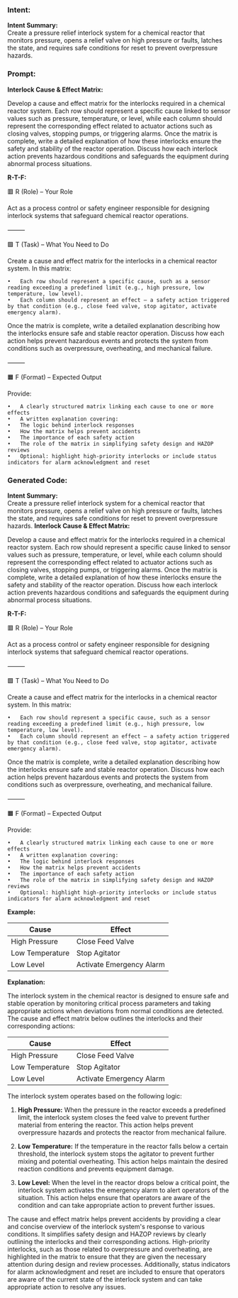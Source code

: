 ### Intent:
**Intent Summary:**  
Create a pressure relief interlock system for a chemical reactor that monitors pressure, opens a relief valve on high pressure or faults, latches the state, and requires safe conditions for reset to prevent overpressure hazards.

### Prompt:
**Interlock Cause & Effect Matrix:**

Develop a cause and effect matrix for the interlocks required in a chemical reactor system. Each row should represent a specific cause linked to sensor values such as pressure, temperature, or level, while each column should represent the corresponding effect related to actuator actions such as closing valves, stopping pumps, or triggering alarms. Once the matrix is complete, write a detailed explanation of how these interlocks ensure the safety and stability of the reactor operation. Discuss how each interlock action prevents hazardous conditions and safeguards the equipment during abnormal process situations.

**R-T-F:**

🟥 R (Role) – Your Role

Act as a process control or safety engineer responsible for designing interlock systems that safeguard chemical reactor operations.

⸻

🟩 T (Task) – What You Need to Do

Create a cause and effect matrix for the interlocks in a chemical reactor system. In this matrix:

	•	Each row should represent a specific cause, such as a sensor reading exceeding a predefined limit (e.g., high pressure, low temperature, low level).
	•	Each column should represent an effect — a safety action triggered by that condition (e.g., close feed valve, stop agitator, activate emergency alarm).

Once the matrix is complete, write a detailed explanation describing how the interlocks ensure safe and stable reactor operation. Discuss how each action helps prevent hazardous events and protects the system from conditions such as overpressure, overheating, and mechanical failure.

⸻

🟧 F (Format) – Expected Output

Provide:

	•	A clearly structured matrix linking each cause to one or more effects
	•	A written explanation covering:
	•	The logic behind interlock responses
	•	How the matrix helps prevent accidents
	•	The importance of each safety action
	•	The role of the matrix in simplifying safety design and HAZOP reviews
	•	Optional: highlight high-priority interlocks or include status indicators for alarm acknowledgment and reset

### Generated Code:
**Intent Summary:**  
Create a pressure relief interlock system for a chemical reactor that monitors pressure, opens a relief valve on high pressure or faults, latches the state, and requires safe conditions for reset to prevent overpressure hazards.
**Interlock Cause & Effect Matrix:**

Develop a cause and effect matrix for the interlocks required in a chemical reactor system. Each row should represent a specific cause linked to sensor values such as pressure, temperature, or level, while each column should represent the corresponding effect related to actuator actions such as closing valves, stopping pumps, or triggering alarms. Once the matrix is complete, write a detailed explanation of how these interlocks ensure the safety and stability of the reactor operation. Discuss how each interlock action prevents hazardous conditions and safeguards the equipment during abnormal process situations.

**R-T-F:**

🟥 R (Role) – Your Role

Act as a process control or safety engineer responsible for designing interlock systems that safeguard chemical reactor operations.

⸻

🟩 T (Task) – What You Need to Do

Create a cause and effect matrix for the interlocks in a chemical reactor system. In this matrix:

	•	Each row should represent a specific cause, such as a sensor reading exceeding a predefined limit (e.g., high pressure, low temperature, low level).
	•	Each column should represent an effect — a safety action triggered by that condition (e.g., close feed valve, stop agitator, activate emergency alarm).

Once the matrix is complete, write a detailed explanation describing how the interlocks ensure safe and stable reactor operation. Discuss how each action helps prevent hazardous events and protects the system from conditions such as overpressure, overheating, and mechanical failure.

⸻

🟧 F (Format) – Expected Output

Provide:

	•	A clearly structured matrix linking each cause to one or more effects
	•	A written explanation covering:
	•	The logic behind interlock responses
	•	How the matrix helps prevent accidents
	•	The importance of each safety action
	•	The role of the matrix in simplifying safety design and HAZOP reviews
	•	Optional: highlight high-priority interlocks or include status indicators for alarm acknowledgment and reset

**Example:**

| Cause | Effect |
|-------|--------|
| High Pressure | Close Feed Valve |
| Low Temperature | Stop Agitator |
| Low Level | Activate Emergency Alarm |

**Explanation:**

The interlock system in the chemical reactor is designed to ensure safe and stable operation by monitoring critical process parameters and taking appropriate actions when deviations from normal conditions are detected. The cause and effect matrix below outlines the interlocks and their corresponding actions:

| Cause | Effect |
|-------|--------|
| High Pressure | Close Feed Valve |
| Low Temperature | Stop Agitator |
| Low Level | Activate Emergency Alarm |

The interlock system operates based on the following logic:

1. **High Pressure:** When the pressure in the reactor exceeds a predefined limit, the interlock system closes the feed valve to prevent further material from entering the reactor. This action helps prevent overpressure hazards and protects the reactor from mechanical failure.

2. **Low Temperature:** If the temperature in the reactor falls below a certain threshold, the interlock system stops the agitator to prevent further mixing and potential overheating. This action helps maintain the desired reaction conditions and prevents equipment damage.

3. **Low Level:** When the level in the reactor drops below a critical point, the interlock system activates the emergency alarm to alert operators of the situation. This action helps ensure that operators are aware of the condition and can take appropriate action to prevent further issues.

The cause and effect matrix helps prevent accidents by providing a clear and concise overview of the interlock system's response to various conditions. It simplifies safety design and HAZOP reviews by clearly outlining the interlocks and their corresponding actions. High-priority interlocks, such as those related to overpressure and overheating, are highlighted in the matrix to ensure that they are given the necessary attention during design and review processes. Additionally, status indicators for alarm acknowledgment and reset are included to ensure that operators are aware of the current state of the interlock system and can take appropriate action to resolve any issues.
